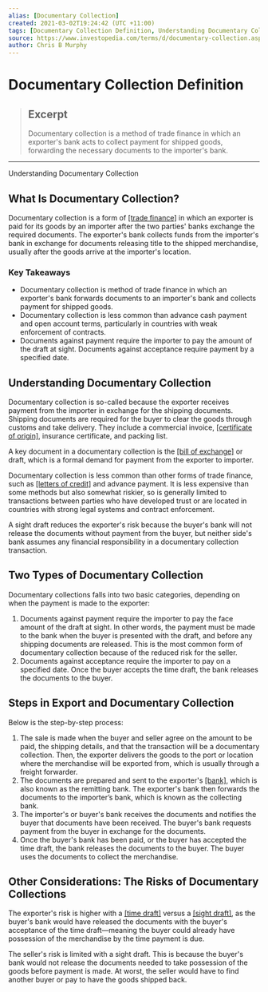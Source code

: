 ```yaml
---
alias: [Documentary Collection]
created: 2021-03-02T19:24:42 (UTC +11:00)
tags: [Documentary Collection Definition, Understanding Documentary Collection]
source: https://www.investopedia.com/terms/d/documentary-collection.asp
author: Chris B Murphy
---
```


# Documentary Collection Definition

> ## Excerpt
> Documentary collection is a method of trade finance in which an exporter's bank acts to collect payment for shipped goods, forwarding the necessary documents to the importer's bank.

---

Understanding Documentary Collection
## What Is Documentary Collection?

Documentary collection is a form of [[trade finance]](https://www.investopedia.com/terms/t/tradefinance.asp) in which an exporter is paid for its goods by an importer after the two parties' banks exchange the required documents. The exporter's bank collects funds from the importer's bank in exchange for documents releasing title to the shipped merchandise, usually after the goods arrive at the importer's location.

### Key Takeaways

-   Documentary collection is method of trade finance in which an exporter's bank forwards documents to an importer's bank and collects payment for shipped goods.
-   Documentary collection is less common than advance cash payment and open account terms, particularly in countries with weak enforcement of contracts.
-   Documents against payment require the importer to pay the amount of the draft at sight. Documents against acceptance require payment by a specified date.

## Understanding Documentary Collection

Documentary collection is so-called because the exporter receives payment from the importer in exchange for the shipping documents. Shipping documents are required for the buyer to clear the goods through customs and take delivery. They include a commercial invoice, [[certificate of origin]](https://www.investopedia.com/terms/c/certificate-of-origin.asp), insurance certificate, and packing list. 

A key document in a documentary collection is the [[bill of exchange]](https://www.investopedia.com/terms/b/billofexchange.asp) or draft, which is a formal demand for payment from the exporter to importer.

Documentary collection is less common than other forms of trade finance, such as [[letters of credit]](https://www.investopedia.com/terms/l/letterofcredit.asp) and advance payment. It is less expensive than some methods but also somewhat riskier, so is generally limited to transactions between parties who have developed trust or are located in countries with strong legal systems and contract enforcement.

A sight draft reduces the exporter's risk because the buyer's bank will not release the documents without payment from the buyer, but neither side's bank assumes any financial responsibility in a documentary collection transaction.

## Two Types of Documentary Collection

Documentary collections falls into two basic categories, depending on when the payment is made to the exporter:

1.  Documents against payment require the importer to pay the face amount of the draft at sight. In other words, the payment must be made to the bank when the buyer is presented with the draft, and before any shipping documents are released. This is the most common form of documentary collection because of the reduced risk for the seller.
2.  Documents against acceptance require the importer to pay on a specified date. Once the buyer accepts the time draft, the bank releases the documents to the buyer.

## Steps in Export and Documentary Collection

Below is the step-by-step process:

1.  The sale is made when the buyer and seller agree on the amount to be paid, the shipping details, and that the transaction will be a documentary collection. Then, the exporter delivers the goods to the port or location where the merchandise will be exported from, which is usually through a freight forwarder.
2.  The documents are prepared and sent to the exporter's [[bank]](https://www.investopedia.com/articles/personal-finance/070715/insurance-companies-vs-banks-separate-and-not-equal.asp), which is also known as the remitting bank. The exporter's bank then forwards the documents to the importer’s bank, which is known as the collecting bank.
3.  The importer's or buyer's bank receives the documents and notifies the buyer that documents have been received. The buyer's bank requests payment from the buyer in exchange for the documents.
4.  Once the buyer's bank has been paid, or the buyer has accepted the time draft, the bank releases the documents to the buyer. The buyer uses the documents to collect the merchandise.

## Other Considerations: The Risks of Documentary Collections

The exporter's risk is higher with a [[time draft]](https://www.investopedia.com/articles/investing/062013/bankers-acceptance-101.asp) versus a [[sight draft]](https://www.investopedia.com/terms/s/sight-draft.asp), as the buyer's bank would have released the documents with the buyer's acceptance of the time draft—meaning the buyer could already have possession of the merchandise by the time payment is due.

The seller's risk is limited with a sight draft. This is because the buyer's bank would not release the documents needed to take possession of the goods before payment is made. At worst, the seller would have to find another buyer or pay to have the goods shipped back.
